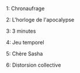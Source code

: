 1: Chronaufrage

2: L'horloge de l'apocalypse

3: 3 minutes

4: Jeu temporel

5: Chère Sasha

6: Distorsion collective

